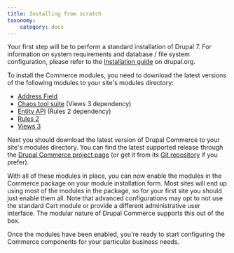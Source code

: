 ```yaml
---
title: Installing from scratch
taxonomy:
    category: docs
---
```


Your first step will be to perform a standard installation of Drupal 7.  For information on system requirements and database / file system configuration, please refer to the <a href="http://drupal.org/documentation/install">Installation guide</a> on drupal.org.

To install the Commerce modules, you need to download the latest versions of the following modules to your site's modules directory:

<ul>
<li><a href="http://drupal.org/project/addressfield">Address Field</a></li>
<li><a href="http://drupal.org/project/ctools">Chaos tool suite</a> (Views 3 dependency)</li>
<li><a href="http://drupal.org/project/entity">Entity API</a> (Rules 2 dependency)</li>
<li><a href="http://drupal.org/project/rules">Rules 2</a></li>
<li><a href="http://drupal.org/project/views">Views 3</a></li>
</ul>

Next you should download the latest version of Drupal Commerce to your site's modules directory.  You can find the latest supported release through the <a href="http://drupal.org/project/commerce">Drupal Commerce project page</a> (or get it from its <a href="http://drupal.org/project/commerce/git-instructions">Git repository</a> if you prefer).

With all of these modules in place, you can now enable the modules in the Commerce package on your module installation form.  Most sites will end up using most of the modules in the package, so for your first site you should just enable them all.  Note that advanced configurations may opt to not use the standard Cart module or provide a different administrative user interface.  The modular nature of Drupal Commerce supports this out of the box.

Once the modules have been enabled, you're ready to start configuring the Commerce components for your particular business needs.
